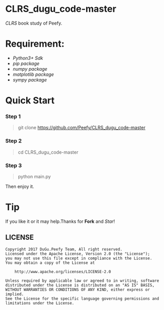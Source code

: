 # CLRS_dugu_code-master

*CLRS* book study of Peefy.

# Requirement:

* *Python3+ Sdk*
* *pip package*
* *numpy package*
* *matplotlib package*
* *sympy package*

# Quick Start

### Step 1

> git clone https://github.com/Peefy/CLRS_dugu_code-master

### Step 2

> cd CLRS_dugu_code-master

### Step 3

> python main.py

Then enjoy it.

# Tip

If you like it or it may help.Thanks for **Fork** and *Star*!

## LICENSE

```
Copyright 2017 DuGu.Peefy Team, All right reserved.
Licensed under the Apache License, Version 2.0 (the "License");
you may not use this file except in compliance with the License.
You may obtain a copy of the License at

    http://www.apache.org/licenses/LICENSE-2.0

Unless required by applicable law or agreed to in writing, software
distributed under the License is distributed on an "AS IS" BASIS,
WITHOUT WARRANTIES OR CONDITIONS OF ANY KIND, either express or implied.
See the License for the specific language governing permissions and
limitations under the License.
```


